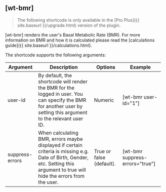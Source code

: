 ## [wt-bmr]

> The following shortcode is only available in the [Pro Plus]({{ site.baseurl }}/upgrade.html) version of the plugin.

[wt-bmr] renders the user's Basal Metabolic Rate (BMR). For more information on BMR and how it is calculated please read the [calculations guide]({{ site.baseurl }}/calculations.html).

The shortcode supports the following arguments:

| Argument | Description | Options | Example |
|--|--|--|--|
|user-id|By default, the shortcode will render the BMR for the logged in user. You can specify the BMR for another user by setting this argument to the relevant user ID.|Numeric|[wt-bmr user-id="1"]
|suppress-errors|When calculating BMR, errors maybe displayed if certain criteria is missing e.g. Date of Birth, Gender, etc. Setting this argument to true will hide the errors from the user.|True or false (default).|[wt-bmr suppress-errors="true"]